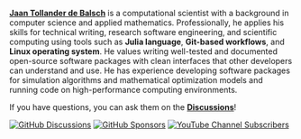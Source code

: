[**Jaan Tollander de Balsch**](https://jaantollander.com/) is a computational scientist with a background in computer science and applied mathematics. Professionally, he applies his skills for technical writing, research software engineering, and scientific computing using tools such as **Julia language**, **Git-based workflows**, and **Linux operating system**. He values writing well-tested and documented open-source software packages with clean interfaces that other developers can understand and use. He has experience developing software packages for simulation algorithms and mathematical optimization models and running code on high-performance computing environments.

If you have questions, you can ask them on the [**Discussions**](https://github.com/jaantollander/jaantollander/discussions)!

[![GitHub Discussions](https://img.shields.io/github/discussions/jaantollander/jaantollander)](https://github.com/jaantollander/jaantollander/discussions)
[![GitHub Sponsors](https://img.shields.io/github/sponsors/jaantollander)](https://github.com/sponsors/jaantollander/)
[![YouTube Channel Subscribers](https://img.shields.io/youtube/channel/subscribers/UC26QrxlhGYTTFhdja4bO2GA?style=social)](https://www.youtube.com/c/jaantollander)
